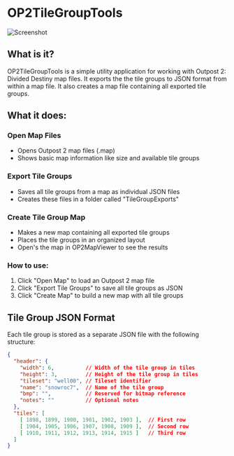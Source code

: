 # OP2TileGroupTools

![Screenshot](https://images.outpostuniverse.org/OP2TileGroupTools.png)

## What is it?
OP2TileGroupTools is a simple utility application for working with Outpost 2: Divided Destiny map files. It exports the the tile groups to JSON format from within a map file. It also creates a map file containing all exported tile groups.

## What it does:

### Open Map Files
- Opens Outpost 2 map files (.map)
- Shows basic map information like size and available tile groups

### Export Tile Groups
- Saves all tile groups from a map as individual JSON files
- Creates these files in a folder called "TileGroupExports"

### Create Tile Group Map
- Makes a new map containing all exported tile groups
- Places the tile groups in an organized layout
- Open's the map in OP2MapViewer to see the results

### How to use:
1. Click "Open Map" to load an Outpost 2 map file
2. Click "Export Tile Groups" to save all tile groups as JSON
3. Click "Create Map" to build a new map with all tile groups


## Tile Group JSON Format

Each tile group is stored as a separate JSON file with the following structure:

```json
{
  "header": {
    "width": 6,          // Width of the tile group in tiles
    "height": 3,         // Height of the tile group in tiles
    "tileset": "well00", // Tileset identifier
    "name": "snowroc7",  // Name of the tile group
    "bmp": "",           // Reserved for bitmap reference
    "notes": ""          // Optional notes
  },
  "tiles": [
    [ 1898, 1899, 1900, 1901, 1902, 1903 ],  // First row
    [ 1904, 1905, 1906, 1907, 1908, 1909 ],  // Second row
    [ 1910, 1911, 1912, 1913, 1914, 1915 ]   // Third row
  ]
}
```
